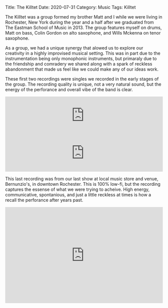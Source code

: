Title: The Killtet
Date: 2020-07-31
Category: Music
Tags: Killtet

The Killtet was a group formed my brother Matt and I while we were living in Rochester, New York during the year and a half after we graduated from The Eastman School of Music in 2013. The group features myself on drums, Matt on bass, Colin Gordon on alto saxophone, and Wills Mckenna on tenor saxophone.

As a group, we had a unique synergy that alowed us to explore our creativity in a highly improvised musical setting. This was in part due to the instrumentation being only monophonic instruments, but primaraly due to the friendship and comradery we shared along with a spark of reckless abandonment that made us feel like we could make any of our ideas work. 

These first two recordings were singles we recorded in the early stages of the group. The recording quality is unique, not a very natural sound, but the energy of the perforance and overall vibe of the band is clear.

<iframe style="border: 0; width: 100%; height: 120px;" src="https://bandcamp.com/EmbeddedPlayer/track=2821203617/size=large/bgcol=333333/linkcol=0f91ff/tracklist=false/artwork=small/transparent=true/" seamless><a href="http://thekilltet.bandcamp.com/track/the-killzone">The Killzone by The Killtet</a></iframe>

<iframe style="border: 0; width: 100%; height: 120px;" src="https://bandcamp.com/EmbeddedPlayer/track=3537383249/size=large/bgcol=333333/linkcol=0f91ff/tracklist=false/artwork=small/transparent=true/" seamless><a href="http://thekilltet.bandcamp.com/track/static">Static by The Killtet</a></iframe>

This last recording was from our last show at local music store and venue, Bernunzio's, in downtown Rochester. This is 100% low-fi, but the recording captures the essense of what we were trying to acheive. High energy, communicative, spontanious, and just a little reckless at times is how a recall the perforance after years past.

<iframe style="border: 0; width: 100%; height: 307px;" src="https://bandcamp.com/EmbeddedPlayer/album=2183408281/size=large/bgcol=333333/linkcol=0f91ff/artwork=small/transparent=true/" seamless><a href="http://thekilltet.bandcamp.com/album/live-at-bernunzios">Live at Bernunzio&#39;s by The Killtet</a></iframe>
